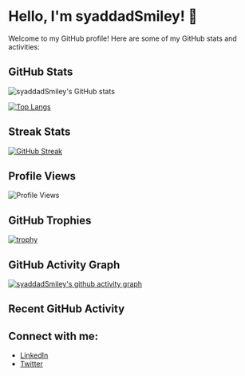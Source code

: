 # Hello, I'm syaddadSmiley! 👋

Welcome to my GitHub profile! Here are some of my GitHub stats and activities:

## GitHub Stats

![syaddadSmiley's GitHub stats](https://github-readme-stats.vercel.app/api?username=syaddadSmiley&show_icons=true&theme=radical)

[![Top Langs](https://github-readme-stats.vercel.app/api/top-langs/?username=syaddadSmiley&layout=compact&theme=radical)](https://github.com/anuraghazra/github-readme-stats)

## Streak Stats

[![GitHub Streak](https://streak-stats.demolab.com/?user=syaddadSmiley&theme=radical)](https://git.io/streak-stats)

## Profile Views

![Profile Views](https://komarev.com/ghpvc/?username=syaddadSmiley&color=blueviolet&style=flat-square)

## GitHub Trophies

[![trophy](https://github-profile-trophy.vercel.app/?username=syaddadSmiley&theme=radical&no-bg=true&no-frame=true)](https://github.com/ryo-ma/github-profile-trophy)

## GitHub Activity Graph

[![syaddadSmiley's github activity graph](https://github-readme-activity-graph.vercel.app/graph?username=syaddadSmiley&bg_color=1a1b27&color=9e4c98&line=9e4c98&point=403d3d&area=true&hide_border=true)](https://github.com/ashutosh00710/github-readme-activity-graph)


## Recent GitHub Activity

<!--START_SECTION:activity-->
<!--END_SECTION:activity-->

## Connect with me:

- [LinkedIn](https://www.linkedin.com/in/your-profile)
- [Twitter](https://twitter.com/your-profile)

